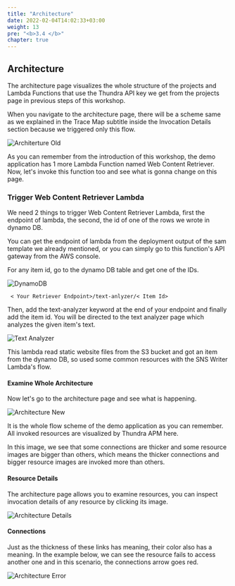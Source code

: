```yaml
---
title: "Architecture"
date: 2022-02-04T14:02:33+03:00
weight: 13
pre: "<b>3.4 </b>"
chapter: true
---
```



## Architecture

The architecture page visualizes the whole structure of the projects and Lambda Functions that use the Thundra API key we get from the projects page in previous steps of this workshop.

When you navigate to the architecture page, there will be a scheme same as we explained in the Trace Map subtitle inside the Invocation Details section because we triggered only this flow.


![Architerture Old](/images/_monitoring/architecture_old.png)


As you can remember from the introduction of this workshop, the demo application has 1 more Lambda Function named Web Content Retriever. Now, let's invoke this function too and see what is gonna change on this page.


### Trigger Web Content Retriever Lambda

We need 2 things to trigger Web Content Retriever Lambda, first the endpoint of lambda, the second, the id of one of the rows we wrote in dynamo DB.

 You can get the endpoint of lambda from the deployment output of the sam template we already mentioned, or you can simply go to this function's API gateway from the AWS console.

For any item id, go to the dynamo DB table and get one of the IDs.

![DynamoDB](/images/_monitoring/dynamodb_items.png)


<code> < Your Retriever Endpoint>/text-anlyzer/< Item Id> </code>

Then, add the text-analyzer keyword at the end of your endpoint and finally add the item id. You will be directed to the text analyzer page which analyzes the given item's text.

![Text Analyzer](/images/_monitoring/text_analyzer.png)


This lambda read static website files from the S3 bucket and got an item from the dynamo DB, so used some common resources with the SNS Writer Lambda's flow.

#### Examine Whole Architecture

Now let's go to the architecture page and see what is happening.

![Architecture New](/images/_monitoring/architecture.png)

It is the whole flow scheme of the demo application as you can remember. All invoked resources are visualized by Thundra APM here.

In this image, we see that some connections are thicker and some resource images are bigger than others, which means the thicker connections and bigger resource images are invoked more than others.

#### Resource Details

The architecture page allows you to examine resources, you can inspect invocation details of any resource by clicking its image.

![Architecture Details](/images/_monitoring/architecture_with_resource_details.png)


#### Connections

Just as the thickness of these links has meaning, their color also has a meaning. In the example below, we can see the resource fails to access another one and in this scenario, the connections arrow goes red.

![Architecture Error](/images/_monitoring/architecture_with_error.png)

